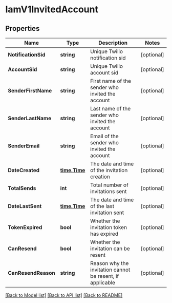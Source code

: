 # IamV1InvitedAccount

## Properties

Name | Type | Description | Notes
------------ | ------------- | ------------- | -------------
**NotificationSid** | **string** | Unique Twilio notification sid |[optional] 
**AccountSid** | **string** | Unique Twilio account sid |[optional] 
**SenderFirstName** | **string** | First name of the sender who invited the account |[optional] 
**SenderLastName** | **string** | Last name of the sender who invited the account |[optional] 
**SenderEmail** | **string** | Email of the sender who invited the account |[optional] 
**DateCreated** | [**time.Time**](time.Time.md) | The date and time of the invitation creation |[optional] 
**TotalSends** | **int** | Total number of invitations sent |[optional] 
**DateLastSent** | [**time.Time**](time.Time.md) | The date and time of the last invitation sent |[optional] 
**TokenExpired** | **bool** | Whether the invitation token has expired |[optional] 
**CanResend** | **bool** | Whether the invitation can be resent |[optional] 
**CanResendReason** | **string** | Reason why the invitation cannot be resent, if applicable |[optional] 

[[Back to Model list]](../README.md#documentation-for-models) [[Back to API list]](../README.md#documentation-for-api-endpoints) [[Back to README]](../README.md)


